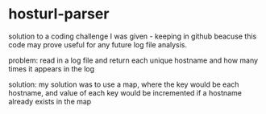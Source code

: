 # hosturl-parser
solution to a coding challenge I was given - keeping in github beacuse this code may prove useful for any future log file analysis.

problem: read in a log file and return each unique hostname and how many times it appears in the log

solution: my solution was to use a map, where the key would be each hostname, and value of each key would be incremented if a hostname already exists in the map
